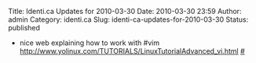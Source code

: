 Title: Identi.ca Updates for 2010-03-30
Date: 2010-03-30 23:59
Author: admin
Category: identi.ca
Slug: identi-ca-updates-for-2010-03-30
Status: published

- nice web explaining how to work with \#vim <a href="http://www.yolinux.com/TUTORIALS/LinuxTutorialAdvanced_vi.html" rel="nofollow">http://www.yolinux.com/TUTORIALS/LinuxTutorialAdvanced_vi.html</a> [\#](http://identi.ca/notice/26609982)
